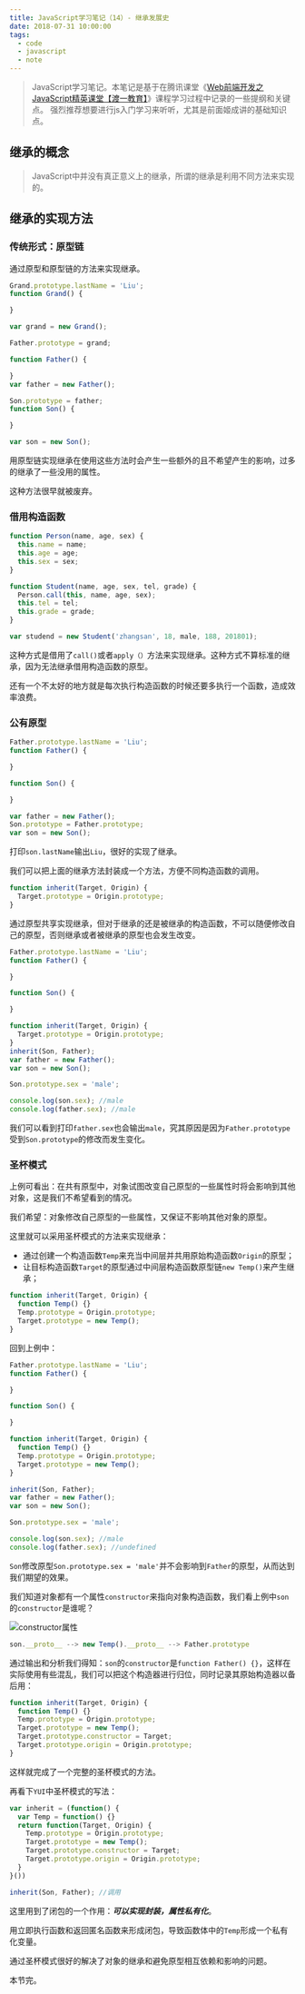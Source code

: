 ```yaml
---
title: JavaScript学习笔记（14）- 继承发展史
date: 2018-07-31 10:00:00
tags:
  - code
  - javascript
  - note
---
```


> JavaScript学习笔记。本笔记是基于在腾讯课堂《[Web前端开发之JavaScript精英课堂【渡一教育】](https://ke.qq.com/course/231577)》课程学习过程中记录的一些提纲和关键点。
> 强烈推荐想要进行js入门学习来听听，尤其是前面姬成讲的基础知识点。

## 继承的概念

> JavaScript中并没有真正意义上的继承，所谓的继承是利用不同方法来实现的。

## 继承的实现方法

### 传统形式：原型链

通过原型和原型链的方法来实现继承。

```javascript
Grand.prototype.lastName = 'Liu';
function Grand() {

}

var grand = new Grand();

Father.prototype = grand;

function Father() {

}
var father = new Father();

Son.prototype = father;
function Son() {

}

var son = new Son();
```

用原型链实现继承在使用这些方法时会产生一些额外的且不希望产生的影响，过多的继承了一些没用的属性。

这种方法很早就被废弃。

### 借用构造函数

```javascript
function Person(name, age, sex) {
  this.name = name;
  this.age = age;
  this.sex = sex;
}

function Student(name, age, sex, tel, grade) {
  Person.call(this, name, age, sex);
  this.tel = tel;
  this.grade = grade;
}

var studend = new Student('zhangsan', 18, male, 188, 201801);
```

这种方式是借用了`call()`或者`apply（）`方法来实现继承。这种方式不算标准的继承，因为无法继承借用构造函数的原型。

还有一个不太好的地方就是每次执行构造函数的时候还要多执行一个函数，造成效率浪费。

### 公有原型

```javascript
Father.prototype.lastName = 'Liu';
function Father() {

}

function Son() {

}

var father = new Father();
Son.prototype = Father.prototype;
var son = new Son();
```

打印`son.lastName`输出`Liu`，很好的实现了继承。

我们可以把上面的继承方法封装成一个方法，方便不同构造函数的调用。

```javascript
function inherit(Target, Origin) {
  Target.prototype = Origin.prototype;
}

```

通过原型共享实现继承，但对于继承的还是被继承的构造函数，不可以随便修改自己的原型，否则继承或者被继承的原型也会发生改变。

```javascript
Father.prototype.lastName = 'Liu';
function Father() {

}

function Son() {

}

function inherit(Target, Origin) {
  Target.prototype = Origin.prototype;
}
inherit(Son, Father);
var father = new Father();
var son = new Son();

Son.prototype.sex = 'male';

console.log(son.sex); //male
console.log(father.sex); //male
```

我们可以看到打印`father.sex`也会输出`male`，究其原因是因为`Father.prototype`受到`Son.prototype`的修改而发生变化。


### 圣杯模式

上例可看出：在共有原型中，对象试图改变自己原型的一些属性时将会影响到其他对象，这是我们不希望看到的情况。

我们希望：对象修改自己原型的一些属性，又保证不影响其他对象的原型。

这里就可以采用圣杯模式的方法来实现继承：

+ 通过创建一个构造函数`Temp`来充当中间层并共用原始构造函数`Origin`的原型；
+ 让目标构造函数`Target`的原型通过中间层构造函数原型链`new Temp()`来产生继承；

```javascript
function inherit(Target, Origin) {
  function Temp() {}
  Temp.prototype = Origin.prototype;
  Target.prototype = new Temp();
}
```

回到上例中：

```javascript
Father.prototype.lastName = 'Liu';
function Father() {

}

function Son() {

}

function inherit(Target, Origin) {
  function Temp() {}
  Temp.prototype = Origin.prototype;
  Target.prototype = new Temp();
}

inherit(Son, Father);
var father = new Father();
var son = new Son();

Son.prototype.sex = 'male';

console.log(son.sex); //male
console.log(father.sex); //undefined
```

`Son`修改原型`Son.prototype.sex = 'male'`并不会影响到`Father`的原型，从而达到我们期望的效果。

我们知道对象都有一个属性`constructor`来指向对象构造函数，我们看上例中`son`的`constructor`是谁呢？

![constructor属性](/demo/demo_11.png)

```javascript
son.__proto__ --> new Temp().__proto__ --> Father.prototype
```

通过输出和分析我们得知：`son`的`constructor`是`function Father() {}`，这样在实际使用有些混乱，我们可以把这个构造器进行归位，同时记录其原始构造器以备后用：

```javascript
function inherit(Target, Origin) {
  function Temp() {}
  Temp.prototype = Origin.prototype;
  Target.prototype = new Temp();
  Target.prototype.constructor = Target;
  Target.prototype.origin = Origin.prototype;
}
```

这样就完成了一个完整的圣杯模式的方法。

再看下`YUI`中圣杯模式的写法：

```javascript
var inherit = (function() {
  var Temp = function() {}
  return function(Target, Origin) {
    Temp.prototype = Origin.prototype;
    Target.prototype = new Temp();
    Target.prototype.constructor = Target;
    Target.prototype.origin = Origin.prototype;
  }
}())

inherit(Son, Father); //调用
```

这里用到了闭包的一个作用：***可以实现封装，属性私有化***。

用立即执行函数和返回匿名函数来形成闭包，导致函数体中的`Temp`形成一个私有化变量。

通过圣杯模式很好的解决了对象的继承和避免原型相互依赖和影响的问题。

本节完。

